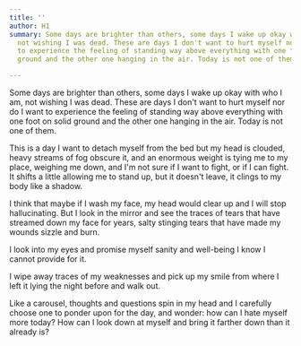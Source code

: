 ```yaml
---
title: ''
author: H1
summary: Some days are brighter than others, some days I wake up okay with who I am,
  not wishing I was dead. These are days I don't want to hurt myself nor do I want
  to experience the feeling of standing way above everything with one foot on solid
  ground and the other one hanging in the air. Today is not one of them.

---
```

Some days are brighter than others, some days I wake up okay with who I am, not wishing I was dead. These are days I don't want to hurt myself nor do I want to experience the feeling of standing way above everything with one foot on solid ground and the other one hanging in the air. Today is not one of them.

This is a day I want to detach myself from the bed but my head is clouded, heavy streams of fog obscure it, and an enormous weight is tying me to my place, weighing me down, and I'm not sure if I want to fight, or if I can fight. It shifts a little allowing me to stand up, but it doesn't leave, it clings to my body like a shadow.

I think that maybe if I wash my face, my head would clear up and I will stop hallucinating. But I look in the mirror and see the traces of tears that have streamed down my face for years, salty stinging tears that have made my wounds sizzle and burn.

I look into my eyes and promise myself sanity and well-being I know I cannot provide for it.

I wipe away traces of my weaknesses and pick up my smile from where I left it lying the night before and walk out.

Like a carousel, thoughts and questions spin in my head and I carefully choose one to ponder upon for the day, and wonder: how can I hate myself more today? How can I look down at myself and bring it farther down than it already is?